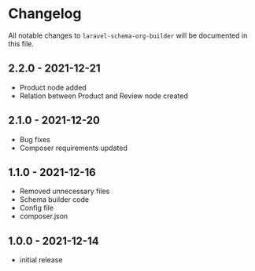 # Changelog

All notable changes to `laravel-schema-org-builder` will be documented in this file.

## 2.2.0 - 2021-12-21

- Product node added
- Relation between Product and Review node created
## 2.1.0 - 2021-12-20

- Bug fixes
- Composer requirements updated

## 1.1.0 - 2021-12-16

- Removed unnecessary files
- Schema builder code
- Config file
- composer.json 

## 1.0.0 - 2021-12-14

- initial release
